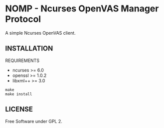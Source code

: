 # NOMP - Ncurses OpenVAS Manager Protocol

A simple Ncurses OpenVAS client.


## INSTALLATION
 
REQUIREMENTS
 * ncurses  >= 6.0
 * openssl  >= 1.0.2
 * libxml++ >= 3.0

```shell
make
make install
```

## LICENSE

Free Software under GPL 2.
